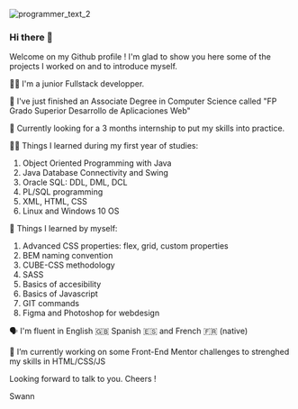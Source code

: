
![programmer_text_2](https://user-images.githubusercontent.com/79744175/175014145-970bfea3-2234-4045-8ef5-ec94c651f48b.jpg)

### Hi there 👋

Welcome on my Github profile ! I'm glad to show you here some of the projects I worked on and to introduce myself.


👨‍💻 I'm a junior Fullstack developper.

🚀 I've just finished an Associate Degree in Computer Science called "FP Grado Superior Desarrollo de Aplicaciones Web"

💼 Currently looking for a 3 months internship to put my skills into practice.

👨‍🎓 Things I learned during my first year of studies: 
1. Object Oriented Programming with Java
2. Java Database Connectivity and Swing
3. Oracle SQL: DDL, DML, DCL
4. PL/SQL programming
5. XML, HTML, CSS
6. Linux and Windows 10 OS

🌱 Things I learned by myself:
1. Advanced CSS properties: flex, grid, custom properties
2. BEM naming convention
3. CUBE-CSS methodology
4. SASS
4. Basics of accesibility
5. Basics of Javascript
6. GIT commands
6. Figma and Photoshop for webdesign 

🗣️ I'm fluent in English 🇬🇧 Spanish 🇪🇸 and French 🇫🇷 (native)

🔭 I’m currently working on some Front-End Mentor challenges to strenghed my skills in HTML/CSS/JS

Looking forward to talk to you.
Cheers !

Swann

